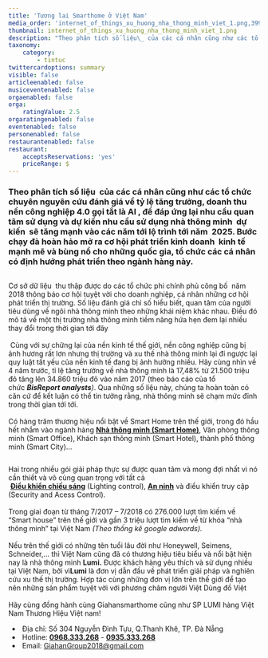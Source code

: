 ```yaml
---
title: 'Tương lai Smarthome ở Việt Nam'
media_order: 'internet_of_things_xu_huong_nha_thong_minh_viet_1.png,39906001_318443068904725_2134873654083715072_n_4.jpg,giai-phap-dieu-khien-phong-khach-san.png,anh_1_1.png'
thumbnail: internet_of_things_xu_huong_nha_thong_minh_viet_1.png
description: "Theo phân tích số liệu\_ của các cá nhân cũng như các tổ chức chuyên nguyên cứu đánh giá về tỷ lệ tăng trưởng, doanh thu nền công nghiệp 4.0 gọi tắt là AI , để đáp ứng lại nhu cầu quan tâm sử dụng và dự kiến nhu cầu sử dụng nhà thông minh\_ dự kiến\_ sẽ tăng mạnh vào các năm tới lộ trình tới năm\_ 2025. Bước chạy đà hoàn hảo mở ra cơ hội phát triển kinh doanh\_ kinh tế mạnh mẽ và bùng nổ cho những quốc gia, tổ chức các cá nhân\_ có định hướng phát triển theo ngành hàng này."
taxonomy:
    category:
        - tintuc
twittercardoptions: summary
visible: false
articleenabled: false
musiceventenabled: false
orgaenabled: false
orga:
    ratingValue: 2.5
orgaratingenabled: false
eventenabled: false
personenabled: false
restaurantenabled: false
restaurant:
    acceptsReservations: 'yes'
    priceRange: $
---
```


<h3>Theo ph&acirc;n t&iacute;ch số liệu&nbsp; của c&aacute;c c&aacute; nh&acirc;n cũng như c&aacute;c tổ chức chuy&ecirc;n nguy&ecirc;n cứu đ&aacute;nh gi&aacute; về tỷ lệ tăng trưởng, doanh thu nền c&ocirc;ng nghiệp 4.0 gọi tắt l&agrave; AI , để đ&aacute;p ứng lại nhu cầu quan t&acirc;m sử dụng v&agrave; dự kiến nhu cầu sử dụng nh&agrave; th&ocirc;ng minh&nbsp; dự kiến&nbsp; sẽ tăng mạnh v&agrave;o c&aacute;c năm tới lộ tr&igrave;nh tới năm&nbsp; 2025. Bước chạy đ&agrave; ho&agrave;n hảo mở ra cơ hội ph&aacute;t triển kinh doanh&nbsp; kinh tế mạnh mẽ v&agrave; b&ugrave;ng nổ cho những quốc gia, tổ chức c&aacute;c c&aacute; nh&acirc;n&nbsp; c&oacute; định hướng ph&aacute;t triển theo ng&agrave;nh h&agrave;ng n&agrave;y.</h3>
<p><img src="/newv1/tin-tuc/tuong-lai-smarthome-o-viet-nam/anh_1_1.png" alt="" /></p>
<p>Cơ sở dữ liệu&nbsp; thu thập được do c&aacute;c tổ chức phi ch&iacute;nh phủ c&ocirc;ng bố&nbsp; năm 2018 th&ocirc;ng b&aacute;o cơ hội tuyệt vời cho doanh nghiệp, c&aacute; nh&acirc;n những cơ hội ph&aacute;t triển thị trường. Số liệu đ&aacute;nh gi&aacute; chỉ số hiểu biết, quan t&acirc;m của người ti&ecirc;u d&ugrave;ng về ng&ocirc;i nh&agrave; th&ocirc;ng minh theo những kh&aacute;i niệm kh&aacute;c nhau. Điều đ&oacute; m&ocirc; tả về một thị trường nh&agrave; th&ocirc;ng minh tiềm năng hứa hẹn đem lại nhiều thay đổi trong thời gian tới đ&acirc;y<br /><br />&nbsp;C&ugrave;ng với sự chững lại của nền kinh tế thế giới, nền c&ocirc;ng nghiệp cũng bị ảnh hương rất lơn nhưng thị trường v&agrave; xu thế nh&agrave; th&ocirc;ng minh lại đi ngược lại quy luật tất yếu của nền kinh tế đang bị ảnh hưởng nhiều. H&atilde;y c&ugrave;ng nh&igrave;n về 4 năm trước, tỉ lệ tăng trưởng về nh&agrave; th&ocirc;ng minh l&agrave; 17,48% từ 21.500 triệu đ&ocirc; tăng l&ecirc;n 34.860 triệu đ&ocirc; v&agrave;o năm 2017 (theo b&aacute;o c&aacute;o của tổ chức&nbsp;<em><strong>BisReport analysts</strong>)</em>. Qua những số liệu n&agrave;y, ch&uacute;ng ta ho&agrave;n to&agrave;n c&oacute; căn cứ để kết luận c&oacute; thể tin tưởng rằng, nh&agrave; th&ocirc;ng minh sẽ chạm mức đỉnh trong thời gian tới tới.<br /><br />C&oacute; h&agrave;ng trăm thương hiệu nổi bật về Smart Home tr&ecirc;n thế giới, trong đ&oacute; hầu hết nhắm v&agrave;o ng&agrave;nh h&agrave;ng&nbsp;<a href="http://lumi.vn/Tin-tuc-lumi-11-325-nha-thong-minh-smart-home-la-gi.html"><strong>Nh&agrave; th&ocirc;ng minh (Smart Home)</strong></a>, Văn ph&ograve;ng th&ocirc;ng minh (Smart Office), Kh&aacute;ch sạn th&ocirc;ng minh (Smart Hotel), th&agrave;nh phố th&ocirc;ng minh (Smart City)&hellip;</p>
<p><img src="/newv1/tin-tuc/tuong-lai-smarthome-o-viet-nam/giai-phap-dieu-khien-phong-khach-san.png" alt="" /></p>
<div>Hai trong nhiều g&oacute;i giải ph&aacute;p thực sự được quan t&acirc;m v&agrave; mong đợi nhất v&igrave; n&oacute; cần thiết v&agrave; v&ocirc; c&ugrave;ng quan trọng với tất cả&nbsp;</div>
<div>&nbsp;<a href="http://lumi.vn/Chieu-sang-thong-minh.html"><strong>Điều khiển chiếu s&aacute;ng</strong></a>&nbsp;(Lighting control),&nbsp;<a href="http://lumi.vn/An-ninh-chong-trom.html"><strong>An ninh</strong></a>&nbsp;v&agrave; điều khiển truy cập (Security and Acess Control).&nbsp;</div>
<div>&nbsp;</div>
<div>Trong giai đoạn từ th&aacute;ng 7/2017 &ndash; 7/2018 c&oacute; 276.000 lượt t&igrave;m kiếm về &ldquo;Smart house&rdquo; tr&ecirc;n thế giới v&agrave; gần 3 triệu lượt t&igrave;m kiếm về từ kh&oacute;a &ldquo;nh&agrave; th&ocirc;ng minh&rdquo; tại Việt Nam&nbsp;<em>(Theo thống k&ecirc; google adwords).</em><br /><br />Nếu tr&ecirc;n thế giới c&oacute; những t&ecirc;n tuổi l&acirc;u đời như Honeywell, Seimens, Schneider,&hellip; th&igrave; Việt Nam cũng đ&atilde; c&oacute; thương hiệu ti&ecirc;u biểu v&agrave; nổi bật hiện nay l&agrave; nh&agrave; th&ocirc;ng minh&nbsp;<strong>Lumi.</strong>&nbsp;Được kh&aacute;ch h&agrave;ng y&ecirc;u th&iacute;ch v&agrave; sử dụng nhiều tại Việt Nam, bởi v&igrave;<strong>Lumi</strong>&nbsp;l&agrave; đơn vị dẫn đầu về ph&aacute;t triển giải ph&aacute;p v&agrave; nghi&ecirc;n cứu xu thế thị trường. Hợp t&aacute;c c&ugrave;ng những đơn vị lớn tr&ecirc;n thế giới để tạo n&ecirc;n những sản phẩm tuyệt vời với phương ch&acirc;m người Việt D&ugrave;ng đồ Việt</div>
<div><img src="/newv1/tin-tuc/tuong-lai-smarthome-o-viet-nam/39906001_318443068904725_2134873654083715072_n_4.jpg" alt="" /></div>
<div>&nbsp;</div>
<div>H&atilde;y c&ugrave;ng đồng h&agrave;nh c&ugrave;ng Giahansmarthome cũng như SP LUMI h&agrave;ng Việt Nam Thương Hiệu Việt nam!</div>
<div>
<div class="col-sm-9 post_content">
<div class="foo-content foo-contact demo">
<ul class="list-menu">
<li>&nbsp;Địa chỉ:&nbsp;<span class="foo-detail foo-address">Số 304 Nguyễn Đ&igrave;nh Tựu, Q.Thanh Kh&ecirc;, TP. Đ&agrave; Nẵng</span></li>
<li>&nbsp;Hotline:&nbsp;<span class="foo-detail"><strong><a href="tel:0968333268">0968.333.268</a></strong>&nbsp;-&nbsp;<strong><a href="tel:0935333268">0935.333.268</a></strong></span></li>
<li>&nbsp;Email:&nbsp;<span class="foo-detail"><a href="mailto:GiahanGroup2018@gmail.com">GiahanGroup2018@gmail.com</a></span></li>
</ul>
</div>
</div>
</div>
